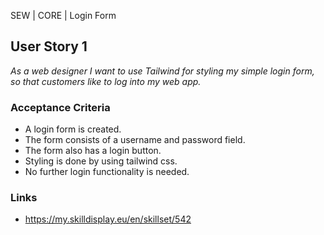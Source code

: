 SEW | CORE | Login Form

## User Story 1
*As a web designer I want to use Tailwind for styling my simple login form, so that customers like to log into my web app.*

### Acceptance Criteria
- A login form is created.
- The form consists of a username and password field.
- The form also has a login button.
- Styling is done by using tailwind css.
- No further login functionality is needed.

### Links
- https://my.skilldisplay.eu/en/skillset/542
